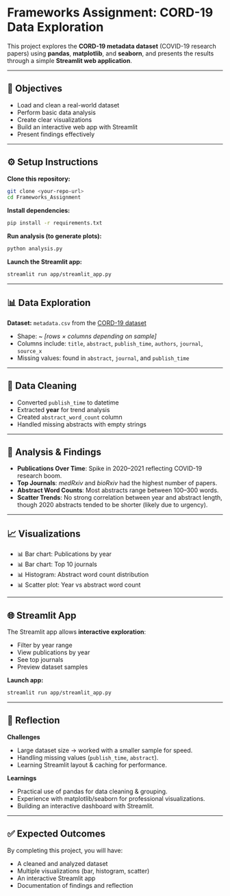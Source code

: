 
# Frameworks Assignment: CORD-19 Data Exploration

This project explores the **CORD-19 metadata dataset** (COVID-19 research papers) using **pandas**, **matplotlib**, and **seaborn**, and presents the results through a simple **Streamlit web application**.

---

## 🎯 Objectives
- Load and clean a real-world dataset  
- Perform basic data analysis  
- Create clear visualizations  
- Build an interactive web app with Streamlit  
- Present findings effectively  

---

## ⚙️ Setup Instructions

**Clone this repository:**
```bash
git clone <your-repo-url>
cd Frameworks_Assignment
````

**Install dependencies:**

```bash
pip install -r requirements.txt
```

**Run analysis (to generate plots):**

```bash
python analysis.py
```

**Launch the Streamlit app:**

```bash
streamlit run app/streamlit_app.py
```

---

## 📊 Data Exploration

**Dataset:** `metadata.csv` from the [CORD-19 dataset](https://www.kaggle.com/allen-institute-for-ai/CORD-19-research-challenge)

* Shape: \~ *\[rows × columns depending on sample]*
* Columns include: `title`, `abstract`, `publish_time`, `authors`, `journal`, `source_x`
* Missing values: found in `abstract`, `journal`, and `publish_time`

---

## 🧹 Data Cleaning

* Converted `publish_time` to datetime
* Extracted **year** for trend analysis
* Created `abstract_word_count` column
* Handled missing abstracts with empty strings

---

## 🔎 Analysis & Findings

* **Publications Over Time**: Spike in 2020–2021 reflecting COVID-19 research boom.
* **Top Journals**: *medRxiv* and *bioRxiv* had the highest number of papers.
* **Abstract Word Counts**: Most abstracts range between 100–300 words.
* **Scatter Trends**: No strong correlation between year and abstract length, though 2020 abstracts tended to be shorter (likely due to urgency).

---

## 📈 Visualizations

* 📊 Bar chart: Publications by year
* 📊 Bar chart: Top 10 journals
* 📊 Histogram: Abstract word count distribution
* 📊 Scatter plot: Year vs abstract word count

---

## 🌐 Streamlit App

The Streamlit app allows **interactive exploration**:

* Filter by year range
* View publications by year
* See top journals
* Preview dataset samples

**Launch app:**

```bash
streamlit run app/streamlit_app.py
```

---

## 📝 Reflection

**Challenges**

* Large dataset size → worked with a smaller sample for speed.
* Handling missing values (`publish_time`, `abstract`).
* Learning Streamlit layout & caching for performance.

**Learnings**

* Practical use of pandas for data cleaning & grouping.
* Experience with matplotlib/seaborn for professional visualizations.
* Building an interactive dashboard with Streamlit.

---

## ✅ Expected Outcomes

By completing this project, you will have:

* A cleaned and analyzed dataset
* Multiple visualizations (bar, histogram, scatter)
* An interactive Streamlit app
* Documentation of findings and reflection




